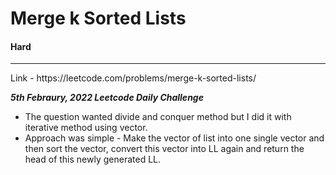 # Merge k Sorted Lists

#### Hard
<hr>
Link - https://leetcode.com/problems/merge-k-sorted-lists/

***5th Febraury, 2022 Leetcode Daily Challenge***
<br>

* The question wanted divide and conquer method but I did it with iterative method using vector.
* Approach was simple - Make the vector of list into one single vector<int> and then sort the vector, convert this vector into LL again and return the head of this newly generated LL.
